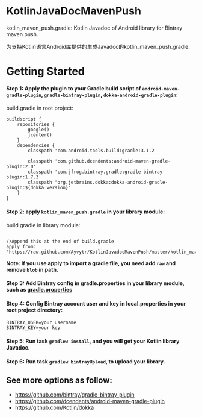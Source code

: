 # KotlinJavaDocMavenPush
kotlin_maven_push.gradle: Kotlin Javadoc of Android library for Bintray maven push.

为支持Kotlin语言Android库提供的生成Javadoc的kotlin_maven_push.gradle.



# Getting Started



#### Step 1: Apply the plugin to your Gradle build script of `android-maven-gradle-plugin`, `gradle-bintray-plugin`, `dokka-android-gradle-plugin`:

build.gradle in root project:

```
buildscript {
    repositories {
        google()
        jcenter()
    }
    dependencies {
        classpath 'com.android.tools.build:gradle:3.1.2

        classpath 'com.github.dcendents:android-maven-gradle-plugin:2.0'
        classpath 'com.jfrog.bintray.gradle:gradle-bintray-plugin:1.7.3'
        classpath "org.jetbrains.dokka:dokka-android-gradle-plugin:${dokka_version}"
    }
}
```



#### Step 2: apply `kotlin_maven_push.gradle` in your library module: 

build.gradle in library module:

```

//Append this at the end of build.gradle
apply from: 'https://raw.github.com/Ayvytr/KotlinJavadocMavenPush/master/kotlin_maven_push.gradle'
```

**Note: If you use apply to import a gradle file, you need add `raw` and remove `blob` in path.**

#### Step 3:  Add Bintray config in gradle.properties in your library module, such as [gradle.properties](https://github.com/Ayvytr/EasyKotlin/blob/master/EasyKotlin/gradle.properties)



#### Step 4: Config Bintray account user and key in local.properties in your root project directory:

```
BINTRAY_USER=your username
BINTRAY_KEY=your key
```



#### Step 5:  Run task `gradlew install`, and you will get your Kotlin library Javadoc.

#### Step 6: Run task `gradlew bintrayUpload`, to upload your library.



## See more options as follow:

* https://github.com/bintray/gradle-bintray-plugin
* https://github.com/dcendents/android-maven-gradle-plugin
* https://github.com/Kotlin/dokka
